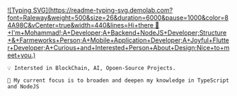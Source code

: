 [![Typing SVG](https://readme-typing-svg.demolab.com?font=Raleway&weight=500&size=26&duration=6000&pause=1000&color=84A98C&vCenter=true&width=440&lines=Hi+there 👋+I'm+Mohammad!;A+Developer;A+Backend+NodeJS+Developer;Structure+&+Farmeworks+Person;A+Mobile+Application+Developer;A+Joyful+Flutter+Developer;A+Curious+and+Interested+Person+About+Design;Nice+to+meet+you.)](https://git.io/typing-svg)


    💡 Intersted in BlockChain, AI, Opoen-Source Projects.

    🔭 My current focus is to broaden and deepen my knowledge in TypeScript and NodeJS
   

<!--
**mshamsi502/mshamsi502** is a ✨ _special_ ✨ repository because its `README.md` (this file) appears on your GitHub profile.

Here are some ideas to get you started:

- 🔭 I’m currently working on ...
- 🌱 I’m currently learning ...
- 👯 I’m looking to collaborate on ...
- 🤔 I’m looking for help with ...
- 💬 Ask me about ...
- 📫 How to reach me: ...
- 😄 Pronouns: ...
- ⚡ Fun fact: ...
-->
